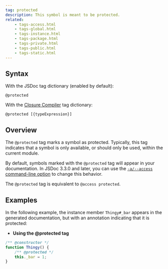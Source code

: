 ```yaml
---
tag: protected
description: This symbol is meant to be protected.
related:
    - tags-access.html
    - tags-global.html
    - tags-instance.html
    - tags-package.html
    - tags-private.html
    - tags-public.html
    - tags-static.html
---
```


## Syntax

With the JSDoc tag dictionary (enabled by default):

`@protected`

With the [Closure Compiler][closure] tag dictionary:

`@protected [{typeExpression}]`

[closure]: https://github.com/google/closure-compiler/wiki/Annotating-JavaScript-for-the-Closure-Compiler#jsdoc-tags


## Overview

The `@protected` tag marks a symbol as protected. Typically, this tag indicates that a symbol is
only available, or should only be used, within the current module.

By default, symbols marked with the `@protected` tag will appear in your documentation. In JSDoc
3.3.0 and later, you can use the [`-a/--access` command-line option][access-option] to change this
behavior.

The `@protected` tag is equivalent to `@access protected`.

[access-option]: about-commandline


## Examples

In the following example, the instance member `Thingy#_bar` appears in the generated documentation,
but with an annotation indicating that it is protected:

- **Using the @protected tag**

```js
/** @constructor */
function Thingy() {
    /** @protected */
    this._bar = 1;
}
```

